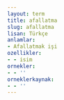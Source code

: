 ```yaml
---
layout: term
title: afallatma
slug: afallatma
lisan: Türkçe
anlamlar:
- Afallatmak işi
ozellikler:
- - isim
ornekler:
- - ''
orneklerkaynak:
- - ''
---
```

